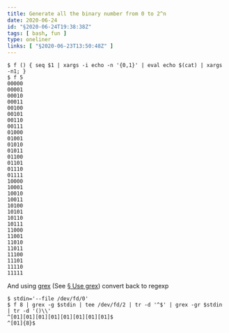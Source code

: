 ```yaml
---
title: Generate all the binary number from 0 to 2^n
date: 2020-06-24
id: "§2020-06-24T19:38:38Z"
tags: [ bash, fun ]
type: oneliner
links: [ "§2020-06-23T13:50:48Z" ]
---
```


```console
$ f () { seq $1 | xargs -i echo -n '{0,1}' | eval echo $(cat) | xargs -n1; }
$ f 5
00000
00001
00010
00011
00100
00101
00110
00111
01000
01001
01010
01011
01100
01101
01110
01111
10000
10001
10010
10011
10100
10101
10110
10111
11000
11001
11010
11011
11100
11101
11110
11111
```

And using [grex][] (See [§ Use grex][§2020-06-23T13:50:48Z]) convert back to regexp

```console
$ stdin='--file /dev/fd/0'
$ f 8 | grex -g $stdin | tee /dev/fd/2 | tr -d '^$' | grex -gr $stdin | tr -d '()\\'
^[01][01][01][01][01][01][01][01]$
^[01]{8}$
```

[grex]: https://github.com/pemistahl/grex "github.com"
[§2020-06-23T13:50:48Z]: top/type/tool/2020-06-23-use-grex.md "§2020-06-23T13:50:48Z Use grex"

[Local Variables:]::
[indent-tabs-mode: nil]::
[End:]::
